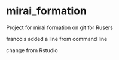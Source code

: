 # mirai_formation
Project for mirai formation on git for Rusers

francois added a line from command line

change from Rstudio
